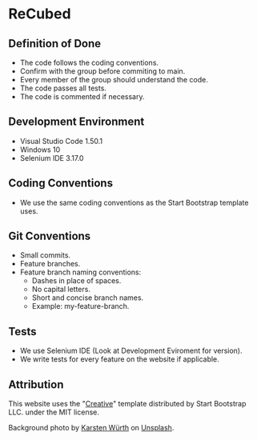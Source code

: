 # ReCubed

## Definition of Done
- The code follows the coding conventions.
- Confirm with the group before commiting to main. 
- Every member of the group should understand the code.
- The code passes all tests.
- The code is commented if necessary. 

## Development Environment
- Visual Studio Code 1.50.1
- Windows 10
- Selenium IDE 3.17.0

## Coding Conventions
- We use the same coding conventions as the Start Bootstrap template uses.

## Git Conventions

- Small commits.
- Feature branches.
- Feature branch naming conventions:
    - Dashes in place of spaces.
    - No capital letters.
    - Short and concise branch names.
    - Example: my-feature-branch.

## Tests

- We use Selenium IDE (Look at Development Eviroment for version).
- We write tests for every feature on the website if applicable.


## Attribution

This website uses the "[Creative](https://startbootstrap.com/theme/creative)" template distributed by Start Bootstrap LLC. under the MIT license.

Background photo by [Karsten Würth](https://unsplash.com/@karsten_wuerth) on [Unsplash](https://unsplash.com/).

